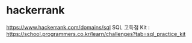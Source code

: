 # hackerrank
https://www.hackerrank.com/domains/sql
SQL 고득점 Kit : https://school.programmers.co.kr/learn/challenges?tab=sql_practice_kit
